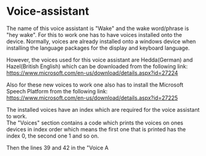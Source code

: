 # Voice-assistant

The name of this voice assistant is "Wake" and the wake word/phrase is "hey wake".
For this to work one has to have voices installed onto the device. Normally, voices are already installed onto a windows device when installing the language packages for the display and keyboard language.

However, the voices used for this voice assistant are Hedda(German) and Hazel(British English) which can be downloaded from the following link:
https://www.microsoft.com/en-us/download/details.aspx?id=27224

Also for these new voices to work one also has to install the Microsoft Speech Platform from the following link:<br>
https://www.microsoft.com/en-us/download/details.aspx?id=27225

The installed voices have an index which are required for the voice assistant to work. <br>
The "Voices" section contains a code which prints the voices on ones devices in index order which means the first one that is printed has the index 0, the second one 1 and so on.

Then the lines 39 and 42 in the "Voice A
